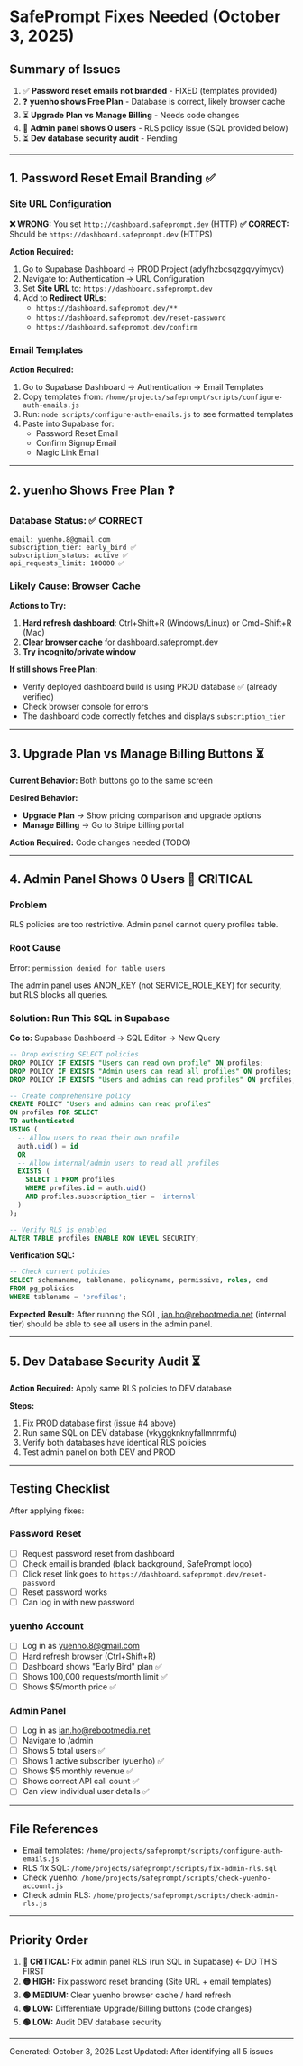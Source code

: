 # SafePrompt Fixes Needed (October 3, 2025)

## Summary of Issues

1. ✅ **Password reset emails not branded** - FIXED (templates provided)
2. ❓ **yuenho shows Free Plan** - Database is correct, likely browser cache
3. ⏳ **Upgrade Plan vs Manage Billing** - Needs code changes
4. 🔴 **Admin panel shows 0 users** - RLS policy issue (SQL provided below)
5. ⏳ **Dev database security audit** - Pending

---

## 1. Password Reset Email Branding ✅

### Site URL Configuration
**❌ WRONG:** You set `http://dashboard.safeprompt.dev` (HTTP)
**✅ CORRECT:** Should be `https://dashboard.safeprompt.dev` (HTTPS)

**Action Required:**
1. Go to Supabase Dashboard → PROD Project (adyfhzbcsqzgqvyimycv)
2. Navigate to: Authentication → URL Configuration
3. Set **Site URL** to: `https://dashboard.safeprompt.dev`
4. Add to **Redirect URLs**:
   - `https://dashboard.safeprompt.dev/**`
   - `https://dashboard.safeprompt.dev/reset-password`
   - `https://dashboard.safeprompt.dev/confirm`

### Email Templates
**Action Required:**
1. Go to Supabase Dashboard → Authentication → Email Templates
2. Copy templates from: `/home/projects/safeprompt/scripts/configure-auth-emails.js`
3. Run: `node scripts/configure-auth-emails.js` to see formatted templates
4. Paste into Supabase for:
   - Password Reset Email
   - Confirm Signup Email
   - Magic Link Email

---

## 2. yuenho Shows Free Plan ❓

### Database Status: ✅ CORRECT
```
email: yuenho.8@gmail.com
subscription_tier: early_bird ✅
subscription_status: active ✅
api_requests_limit: 100000 ✅
```

### Likely Cause: Browser Cache

**Actions to Try:**
1. **Hard refresh dashboard**: Ctrl+Shift+R (Windows/Linux) or Cmd+Shift+R (Mac)
2. **Clear browser cache** for dashboard.safeprompt.dev
3. **Try incognito/private window**

**If still shows Free Plan:**
- Verify deployed dashboard build is using PROD database ✅ (already verified)
- Check browser console for errors
- The dashboard code correctly fetches and displays `subscription_tier`

---

## 3. Upgrade Plan vs Manage Billing Buttons ⏳

**Current Behavior:** Both buttons go to the same screen

**Desired Behavior:**
- **Upgrade Plan** → Show pricing comparison and upgrade options
- **Manage Billing** → Go to Stripe billing portal

**Action Required:** Code changes needed (TODO)

---

## 4. Admin Panel Shows 0 Users 🔴 **CRITICAL**

### Problem
RLS policies are too restrictive. Admin panel cannot query profiles table.

### Root Cause
Error: `permission denied for table users`

The admin panel uses ANON_KEY (not SERVICE_ROLE_KEY) for security, but RLS blocks all queries.

### Solution: Run This SQL in Supabase

**Go to:** Supabase Dashboard → SQL Editor → New Query

```sql
-- Drop existing SELECT policies
DROP POLICY IF EXISTS "Users can read own profile" ON profiles;
DROP POLICY IF EXISTS "Admin users can read all profiles" ON profiles;
DROP POLICY IF EXISTS "Users and admins can read profiles" ON profiles;

-- Create comprehensive policy
CREATE POLICY "Users and admins can read profiles"
ON profiles FOR SELECT
TO authenticated
USING (
  -- Allow users to read their own profile
  auth.uid() = id
  OR
  -- Allow internal/admin users to read all profiles
  EXISTS (
    SELECT 1 FROM profiles
    WHERE profiles.id = auth.uid()
    AND profiles.subscription_tier = 'internal'
  )
);

-- Verify RLS is enabled
ALTER TABLE profiles ENABLE ROW LEVEL SECURITY;
```

**Verification SQL:**
```sql
-- Check current policies
SELECT schemaname, tablename, policyname, permissive, roles, cmd
FROM pg_policies
WHERE tablename = 'profiles';
```

**Expected Result:**
After running the SQL, ian.ho@rebootmedia.net (internal tier) should be able to see all users in the admin panel.

---

## 5. Dev Database Security Audit ⏳

**Action Required:** Apply same RLS policies to DEV database

**Steps:**
1. Fix PROD database first (issue #4 above)
2. Run same SQL on DEV database (vkyggknknyfallmnrmfu)
3. Verify both databases have identical RLS policies
4. Test admin panel on both DEV and PROD

---

## Testing Checklist

After applying fixes:

### Password Reset
- [ ] Request password reset from dashboard
- [ ] Check email is branded (black background, SafePrompt logo)
- [ ] Click reset link goes to `https://dashboard.safeprompt.dev/reset-password`
- [ ] Reset password works
- [ ] Can log in with new password

### yuenho Account
- [ ] Log in as yuenho.8@gmail.com
- [ ] Hard refresh browser (Ctrl+Shift+R)
- [ ] Dashboard shows "Early Bird" plan ✅
- [ ] Shows 100,000 requests/month limit ✅
- [ ] Shows $5/month price ✅

### Admin Panel
- [ ] Log in as ian.ho@rebootmedia.net
- [ ] Navigate to /admin
- [ ] Shows 5 total users ✅
- [ ] Shows 1 active subscriber (yuenho) ✅
- [ ] Shows $5 monthly revenue ✅
- [ ] Shows correct API call count ✅
- [ ] Can view individual user details ✅

---

## File References

- Email templates: `/home/projects/safeprompt/scripts/configure-auth-emails.js`
- RLS fix SQL: `/home/projects/safeprompt/scripts/fix-admin-rls.sql`
- Check yuenho: `/home/projects/safeprompt/scripts/check-yuenho-account.js`
- Check admin RLS: `/home/projects/safeprompt/scripts/check-admin-rls.js`

---

## Priority Order

1. **🔴 CRITICAL:** Fix admin panel RLS (run SQL in Supabase) ← DO THIS FIRST
2. **🟡 HIGH:** Fix password reset branding (Site URL + email templates)
3. **🟢 MEDIUM:** Clear yuenho browser cache / hard refresh
4. **🟢 LOW:** Differentiate Upgrade/Billing buttons (code changes)
5. **🟢 LOW:** Audit DEV database security

---

Generated: October 3, 2025
Last Updated: After identifying all 5 issues
